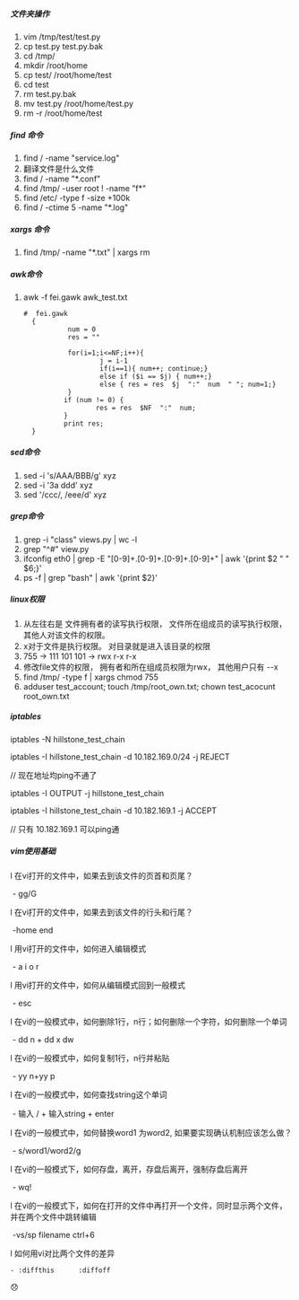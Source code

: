 ##### 文件夹操作

1. vim /tmp/test/test.py
2. cp test.py test.py.bak
3. cd /tmp/
4. mkdir /root/home
5. cp test/ /root/home/test
6. cd test
7. rm test.py.bak
8. mv test.py /root/home/test.py
9. rm -r /root/home/test



##### find 命令

1. find / -name "service.log"
2.  翻译文件是什么文件
3. find / -name "*.conf"
4. find /tmp/ -user root ! -name "f*"
5. find /etc/ -type f -size +100k
6. find / -ctime 5 -name "*.log"



##### xargs 命令

1. find /tmp/ -name "*.txt" | xargs rm



##### awk命令

1. awk -f  fei.gawk awk_test.txt

   ```shell
   #  fei.gawk
     {
              num = 0
              res = ""
     
              for(i=1;i<=NF;i++){
                      j = i-1
                      if(i==1){ num++; continue;}
                      else if ($i == $j) { num++;}
                      else { res = res  $j  ":"  num  " "; num=1;}
              }
             if (num != 0) {
                     res = res  $NF  ":"  num;
             }
             print res;
     }
   ```

   

##### sed命令

1. sed -i  's/AAA/BBB/g' xyz
2. sed -i '3a ddd'  xyz
3. sed '/ccc/, /eee/d' xyz

##### grep命令

1. grep -i "class" views.py | wc -l
2. grep "^#" view.py
3.  ifconfig eth0 | grep -E "[0-9]+\.[0-9]+\.[0-9]+\.[0-9]+" | awk '{print \$2 " "  \$6;}'
4.  ps -f | grep "bash" | awk '{print $2}'

##### linux权限

1. 从左往右是 文件拥有者的读写执行权限， 文件所在组成员的读写执行权限，其他人对该文件的权限。
2. x对于文件是执行权限。 对目录就是进入该目录的权限
3. 755 ->  111 101 101 -> rwx r-x r-x
4. 修改file文件的权限， 拥有者和所在组成员权限为rwx， 其他用户只有 --x
5. find /tmp/ -type f | xargs chmod 755
6. adduser test_account;   touch /tmp/root_own.txt;    chown test_acocunt root_own.txt



##### iptables

iptables -N hillstone_test_chain

iptables -I hillstone_test_chain -d 10.182.169.0/24 -j REJECT

// 现在地址均ping不通了

iptables -I OUTPUT -j hillstone_test_chain

iptables -I hillstone_test_chain -d 10.182.169.1 -j ACCEPT

// 只有 10.182.169.1  可以ping通

##### vim使用基础

l 在vi打开的文件中，如果去到该文件的页首和页尾？

​	- gg/G

l 在vi打开的文件中，如果去到该文件的行头和行尾？

​	-home end

l 用vi打开的文件中，如何进入编辑模式

​	- a i o r

l 用vi打开的文件中，如何从编辑模式回到一般模式

​	- esc

l 在vi的一般模式中，如何删除1行，n行；如何删除一个字符，如何删除一个单词

​	- dd   n + dd   x  dw

l 在vi的一般模式中，如何复制1行，n行并粘贴

​	- yy  n+yy  p

l 在vi的一般模式中，如何查找string这个单词

​	- 输入 /  + 输入string + enter

l 在vi的一般模式中，如何替换word1 为word2, 如果要实现确认机制应该怎么做？

​	- s/word1/word2/g

l 在vi的一般模式下，如何存盘，离开，存盘后离开，强制存盘后离开

​	- wq!

l 在vi的一般模式下，如何在打开的文件中再打开一个文件，同时显示两个文件，并在两个文件中跳转编辑

​	-vs/sp filename   ctrl+6

l 如何用vi对比两个文件的差异

	- :diffthis      :diffoff

:disappointed: 

